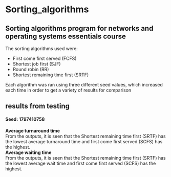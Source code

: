 # Sorting_algorithms
## Sorting algorithms program for networks and operating systems essentials course
The sorting algorithms used were:
* First come first served (FCFS)
* Shortest job first (SJF)
* Round robin (RR)
* Shortest remaining time first (SRTF)

Each algorithm was ran using three different seed values, which increased each time in order to get a variety of results for comparison

## results from testing
#### Seed: 1797410758
**Average turnaround time** <br />
From the outputs, it is seen that the Shortest remaining time first (SRTF) has the lowest average turnaround time and first come first served (SCFS) has the highest. <br />
**Average waiting time** <br />
From the outputs, it is seen that the Shortest remaining time first (SRTF) has the lowest average wait time and first come first served (SCFS) has the highest. <br />
